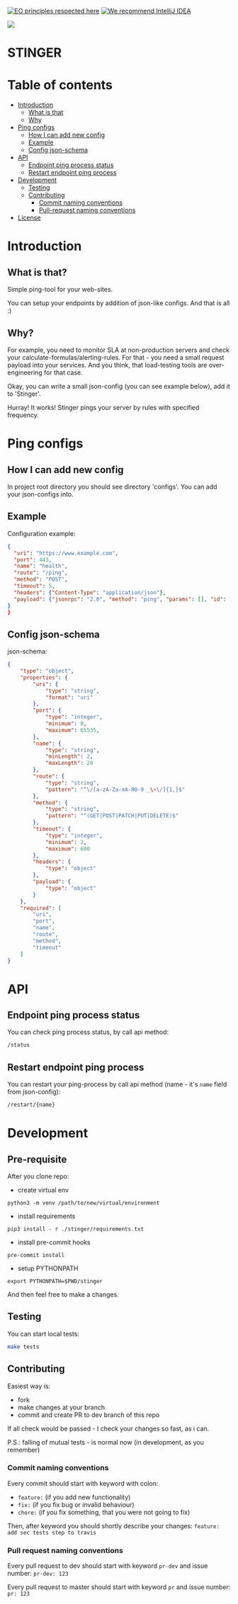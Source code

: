 [![EO principles respected here](https://www.elegantobjects.org/badge.svg)](https://www.elegantobjects.org)
[![We recommend IntelliJ IDEA](https://www.elegantobjects.org/intellij-idea.svg)](https://www.jetbrains.com/idea/)

<img src="https://upload.wikimedia.org/wikipedia/commons/6/66/AH-64D_Apache_Longbow.jpg" style="max-width: 50%">

# STINGER
# Table of contents

- [Introduction](#introduction)
    - [What is that](#what-is-that)
    - [Why](#why)
- [Ping configs](#ping-configs)
    - [How I can add new config](#how-i-can-add-new-config)
    - [Example](#example)
    - [Config json-schema](#config-json-schema)
- [API](#api)
    - [Endpoint ping process status](#endpoint-ping-process-status)
    - [Restart endpoint ping process](#restart-endpoint-ping-process)
- [Development](#development)
    - [Testing](#testing)
    - [Contributing](#contributing)
        - [Commit naming conventions](#commit-naming-conventions)
        - [Pull-request naming conventions](#pull-request-naming-conventions)
- [License](./LICENSE.txt)

# Introduction
## What is that?

Simple ping-tool for your web-sites.

You can setup your endpoints by addition of json-like configs.
And that is all :)

## Why?

For example, you need to monitor SLA at non-production servers and check your calculate-formulas/alerting-rules.
For that - you need a small request payload into your services.
And you think, that load-testing tools are over-engineering for that case.

Okay, you can write a small json-config (you can see example below), add it to 'Stinger'.

Hurray! It works! Stinger pings your server by rules with specified frequency.

# Ping configs
## How I can add new config

In project root directory you should see directory 'configs'.
You can add your json-configs into.

## Example

Configuration example:

```json
{
  "uri": "https://www.example.com",                                         # http/https addr
  "port": 443,                                                              # port
  "name": "health",                                                         # rule name (need for operations with ping process)
  "route": "/ping",                                                         # route
  "method": "POST",                                                         # method type
  "timeout": 5,                                                             # timeout between requests
  "headers": {"Content-Type": "application/json"},                          # request header
  "payload": {"jsonrpc": "2.0", "method": "ping", "params": [], "id": 1}    # payload
}
}
```

## Config json-schema

json-schema:

```json
{
    "type": "object",
    "properties": {
        "uri": {
            "type": "string",
            "format": "uri"
        },
        "port": {
            "type": "integer",
            "minimum": 0,
            "maximum": 65535,
        },
        "name": {
            "type": "string",
            "minLength": 2,
            "maxLength": 20
        },
        "route": {
            "type": "string",
            "pattern": "^\/[a-zA-Zа-яА-Я0-9 _\-\/]{1,}$"
        },
        "method": {
            "type": "string",
            "pattern": "^(GET|POST|PATCH|PUT|DELETE)$"
        },
        "timeout": {
            "type": "integer",
            "minimum": 2,
            "maximum": 600
        },
        "headers": {
            "type": "object"
        },
        "payload": {
            "type": "object"
        }
    },
    "required": [
        "uri",
        "port",
        "name",
        "route",
        "method",
        "timeout"
    ]
}
```

# API
## Endpoint ping process status

You can check ping process status, by call api method:

```bash
/status
```

## Restart endpoint ping process

You can restart your ping-process by call api method (name - it's `name` field from json-config):

```bash
/restart/{name}
```

# Development

## Pre-requisite

After you clone repo:
- create virtual env

`python3 -m venv /path/to/new/virtual/environment`

- install requirements

`pip3 install - r ./stinger/requirements.txt`

- install pre-commit hooks

`pre-commit install`

- setup PYTHONPATH

`export PYTHONPATH=$PWD/stinger`

And then feel free to make a changes.

## Testing

You can start local tests:

```bash
make tests
```

## Contributing

Easiest way is:
- fork
- make changes at your branch
- commit and create PR to dev branch of this repo

If all check would be passed - I check your changes so fast, as i can.

P.S.: falling of mutual tests - is normal now (in development, as you remember)

### Commit naming conventions

Every commit should start with keyword with colon:
- `feature:` (if you add new functionality)
- `fix:` (if you fix bug or invalid behaviour)
- `chore:` (if you fix something, that you were not going to fix)

Then, after keyword you should shortly describe your changes:
`feature: add sec tests step to travis`

### Pull request naming conventions

Every pull request to dev should start with keyword `pr-dev` and issue number:
`pr-dev: 123`

Every pull request to master should start with keyword `pr` and issue number:
`pr: 123`
